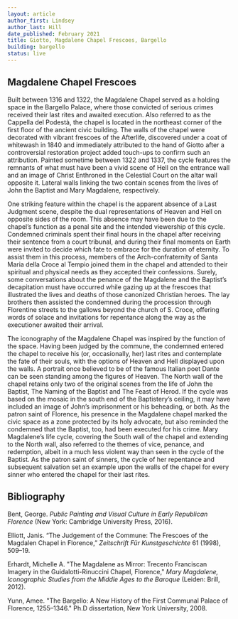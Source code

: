 ```yaml
---
layout: article
author_first: Lindsey 
author_last: Hill
date_published: February 2021
title: Giotto, Magdalene Chapel Frescoes, Bargello
building: bargello
status: live
---
```


## Magdalene Chapel Frescoes

Built between 1316 and 1322, the Magdalene Chapel served as a holding space in the Bargello Palace, where those convicted of serious crimes received their last rites and awaited execution. Also referred to as the Cappella del Podestà, the chapel is located in the northeast corner of the first floor of the ancient civic building. The walls of the chapel were decorated with vibrant frescoes of the Afterlife, discovered under a coat of whitewash in 1840 and immediately attributed to the hand of Giotto after a controversial restoration project added touch-ups to confirm such an attribution. Painted sometime between 1322 and 1337, the cycle features the remnants of what must have been a vivid scene of Hell on the entrance wall and an image of Christ Enthroned in the Celestial Court on the altar wall opposite it. Lateral walls linking the two contain scenes from the lives of John the Baptist and Mary Magdalene, respectively. 

<!--more---> 

One striking feature within the chapel is the apparent absence of a Last Judgment scene, despite the dual representations of Heaven and Hell on opposite sides of the room. This absence may have been due to the chapel’s function as a penal site and the intended viewership of this cycle. Condemned criminals spent their final hours in the chapel after receiving their sentence from a court tribunal, and during their final moments on Earth were invited to decide which fate to embrace for the duration of eternity. To assist them in this process, members of the Arch-confraternity of Santa Maria della Croce al Tempio joined them in the chapel and attended to their spiritual and physical needs as they accepted their confessions. Surely, some conversations about the penance of the Magdalene and the Baptist’s decapitation must have occurred while gazing up at the frescoes that illustrated the lives and deaths of those canonized Christian heroes. The lay brothers then assisted the condemned during the procession through Florentine streets to the gallows beyond the church of S. Croce, offering words of solace and invitations for repentance along the way as the executioner awaited their arrival.

The iconography of the Magdalene Chapel was inspired by the function of the space. Having been judged by the commune, the condemned entered the chapel to receive his (or, occasionally, her) last rites and contemplate the fate of their souls, with the options of Heaven and Hell displayed upon the walls. A portrait once believed to be of the famous Italian poet Dante can be seen standing among the figures of Heaven. The North wall of the chapel retains only two of the original scenes from the life of John the Baptist, The Naming of the Baptist and The Feast of Herod. If the cycle was based on the mosaic in the south end of the Baptistery’s ceiling, it may have included an image of John’s imprisonment or his beheading, or both. As the patron saint of Florence, his presence in the Magdalene chapel marked the civic space as a zone protected by its holy advocate, but also reminded the condemned that the Baptist, too, had been executed for his crime. Mary Magdalene’s life cycle, covering the South wall of the chapel and extending to the North wall, also referred to the themes of vice, penance, and redemption, albeit in a much less violent way than seen in the cycle of the Baptist. As the patron saint of sinners, the cycle of her repentance and subsequent salvation set an example upon the walls of the chapel for every sinner who entered the chapel for their last rites.

## Bibliography

Bent, George. *Public Painting and Visual Culture in Early Republican Florence* (New York: Cambridge University Press, 2016).

Elliott, Janis. “The Judgement of the Commune: The Frescoes of the Magdalen Chapel in Florence,” *Zeitschrift Für Kunstgeschichte* 61 (1998), 509–19. 
  
Erhardt, Michelle A. "The Magdalene as Mirror: Trecento Franciscan Imagery in the Guidalotti-Rinuccini Chapel, Florence," *Mary Magdalene, Iconographic Studies from the Middle Ages to the Baroque* (Leiden: Brill, 2012).
  
Yunn, Amee. "The Bargello: A New History of the First Communal Palace of Florence, 1255–1346." Ph.D dissertation, New York University, 2008.
